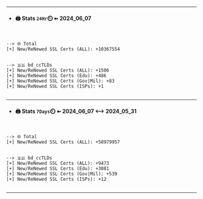 

---
- #### 🖨️ **Stats** `24Hr`⏲️ ➼ 2024_06_07
```console


--> 🌐 Total
[+] New/ReNewed SSL Certs (ALL): +10367554


--> 🇧🇩 bd_ccTLDs
[+] New/ReNewed SSL Certs (ALL): +1506
[+] New/ReNewed SSL Certs (Edu): +486
[+] New/ReNewed SSL Certs (Gov|Mil): +83
[+] New/ReNewed SSL Certs (ISPs): +1


```

---
- #### 🖨️ **Stats** `7Days`⏲️ ➼ 2024_06_07 <--> 2024_05_31
```console


--> 🌐 Total
[+] New/ReNewed SSL Certs (ALL): +58979957


--> 🇧🇩 bd_ccTLDs
[+] New/ReNewed SSL Certs (ALL): +9473
[+] New/ReNewed SSL Certs (Edu): +3081
[+] New/ReNewed SSL Certs (Gov|Mil): +539
[+] New/ReNewed SSL Certs (ISPs): +12


```

---

